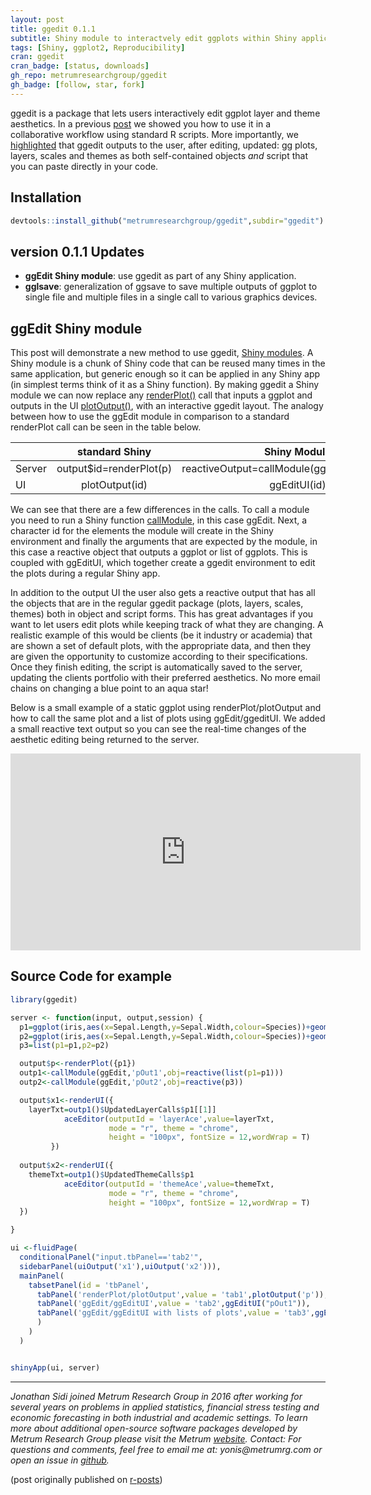 ```yaml
---
layout: post
title: ggedit 0.1.1
subtitle: Shiny module to interactvely edit ggplots within Shiny applications
tags: [Shiny, ggplot2, Reproducibility]
cran: ggedit
cran_badge: [status, downloads]
gh_repo: metrumresearchgroup/ggedit
gh_badge: [follow, star, fork]
---
```


ggedit is a package that lets users interactively edit ggplot layer and theme aesthetics.  In a previous [post](https://yonicd.github.io/2016-12-13-ggedit/) we showed you how to use it in a collaborative workflow using standard R scripts. More importantly, we [highlighted](https://www.r-bloggers.com/ggedit-0-0-2-a-gui-for-advanced-editing-of-ggplot2-objects/) that ggedit outputs to the user, after editing, updated: gg plots, layers, scales and themes as both self-contained objects *and* script that you can paste directly in your code. 

## Installation
```r
devtools::install_github("metrumresearchgroup/ggedit",subdir="ggedit")
```

## version 0.1.1 Updates

  - **ggEdit Shiny module**: use ggedit as part of any Shiny application. 
  - **gglsave**: generalization of ggsave to save multiple outputs of ggplot to single file and multiple files in a single call to various graphics devices. 

## ggEdit Shiny module

This post will demonstrate a new method to use ggedit, [Shiny modules](https://shiny.rstudio.com/articles/modules.html). A Shiny module is a chunk of Shiny code that can be reused many times in the same application, but generic enough so it can be applied in any Shiny app (in simplest terms think of it as a Shiny function). By making ggedit a Shiny module we can now replace any [renderPlot()](https://shiny.rstudio.com/reference/shiny/latest/renderPlot.html) call that inputs a ggplot and outputs in the UI [plotOutput()](https://shiny.rstudio.com/reference/shiny/latest/plotOutput.html), with an interactive ggedit layout. The analogy between how to use the ggEdit module in comparison to a standard renderPlot call can be seen in the table below. 

<center>

| |standard Shiny|Shiny Module|
|---|:---:|:---:|
|Server|output$id=renderPlot(p)|reactiveOutput=callModule(ggEdit,id,reactive(p))|
|UI|plotOutput(id)|ggEditUI(id)|

</center>

We can see that there are a few differences in the calls. To call a module you need to run a Shiny function  [callModule](https://shiny.rstudio.com/reference/shiny/latest/callModule.html), in this case ggEdit. Next, a character id for the elements the module will create in the Shiny environment and finally the arguments that are expected by the module, in this case a reactive object that outputs a ggplot or list of ggplots. This is coupled with ggEditUI, which together create a ggedit environment to edit the plots during a regular Shiny app. 

In addition to the output UI the user also gets a reactive output that has all the objects that are in the regular ggedit package (plots, layers, scales, themes) both in object and script forms. This has great advantages if you want to let users edit plots while keeping track of what they are changing. A realistic example of this would be clients (be it industry or academia) that are shown a set of default plots, with the appropriate data, and then they are given the opportunity to customize according to their specifications. Once they finish editing, the script is automatically saved to the server, updating the clients portfolio with their preferred aesthetics. No more email chains on changing a blue point to an aqua star!

Below is a small example of a static ggplot using renderPlot/plotOutput and how to call the same plot and a list of plots using ggEdit/ggeditUI. We added a small reactive text output so you can see the real-time changes of the aesthetic editing being returned to the server.

<center>
<!---
<a href="http://www.youtube.com/watch?v=pJ1kbd_OVwg" target="_blank" ><img src="http://img.youtube.com/vi/pJ1kbd_OVwg/0.jpg" alt="ggEdit Shiny module"></a>
--->

<iframe width="560" height="315" src="https://www.youtube.com/embed/pJ1kbd_OVwg" frameborder="0" allowfullscreen></iframe>

</center>

## Source Code for example
```r
library(ggedit)

server <- function(input, output,session) {
  p1=ggplot(iris,aes(x=Sepal.Length,y=Sepal.Width,colour=Species))+geom_point()
  p2=ggplot(iris,aes(x=Sepal.Length,y=Sepal.Width,colour=Species))+geom_line()+geom_point()
  p3=list(p1=p1,p2=p2)

  output$p<-renderPlot({p1})
  outp1<-callModule(ggEdit,'pOut1',obj=reactive(list(p1=p1)))
  outp2<-callModule(ggEdit,'pOut2',obj=reactive(p3))

  output$x1<-renderUI({
    layerTxt=outp1()$UpdatedLayerCalls$p1[[1]]
            aceEditor(outputId = 'layerAce',value=layerTxt,
                      mode = "r", theme = "chrome", 
                      height = "100px", fontSize = 12,wordWrap = T)
         })  
  
  output$x2<-renderUI({
    themeTxt=outp1()$UpdatedThemeCalls$p1
            aceEditor(outputId = 'themeAce',value=themeTxt,
                      mode = "r", theme = "chrome", 
                      height = "100px", fontSize = 12,wordWrap = T)
  })  

}

ui <-fluidPage(
  conditionalPanel("input.tbPanel=='tab2'",
  sidebarPanel(uiOutput('x1'),uiOutput('x2'))),
  mainPanel(
    tabsetPanel(id = 'tbPanel',
      tabPanel('renderPlot/plotOutput',value = 'tab1',plotOutput('p')),
      tabPanel('ggEdit/ggEditUI',value = 'tab2',ggEditUI("pOut1")),
      tabPanel('ggEdit/ggEditUI with lists of plots',value = 'tab3',ggEditUI("pOut2"))
      )
    )
  )


shinyApp(ui, server)

```
<hr>
<em>
Jonathan Sidi joined Metrum Research Group in 2016 after working for several years on problems in applied statistics, financial stress testing and economic forecasting in both industrial and academic settings.
</em>

<em>
To learn more about additional open-source software packages developed by Metrum Research Group please visit the Metrum <a href="https://www.metrumrg.com/try-open-source-tools/" target="_blank">website</a>.
</em>

<em>
Contact: For questions and comments, feel free to email me at: yonis@metrumrg.com or open an issue in <a href="https://github.com/metrumresearchgroup/ggedit/issues" target="_blank">github</a>.
</em>

(post originally published on [r-posts](http://r-posts.com/ggedit-0-1-1-shiny-module-to-interactvely-edit-ggplots-within-shiny-applications/))